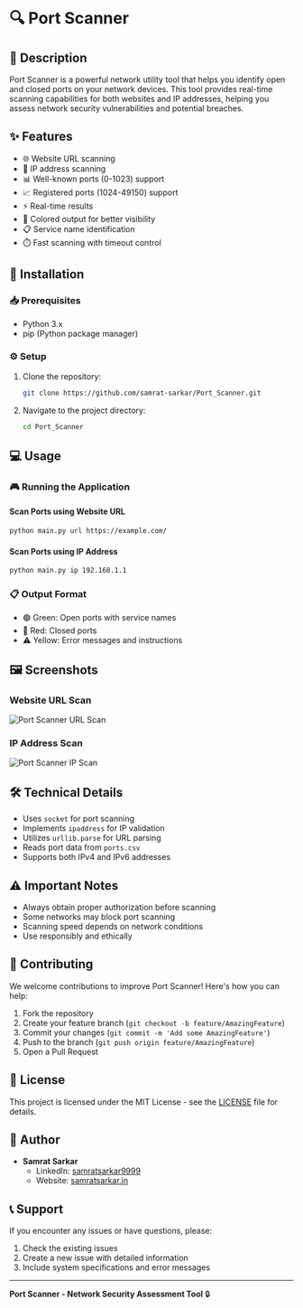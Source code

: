 # 🔍 Port Scanner

## 📝 Description
Port Scanner is a powerful network utility tool that helps you identify open and closed ports on your network devices. This tool provides real-time scanning capabilities for both websites and IP addresses, helping you assess network security vulnerabilities and potential breaches.

## ✨ Features
- 🌐 Website URL scanning
- 🔢 IP address scanning
- 📊 Well-known ports (0-1023) support
- 📈 Registered ports (1024-49150) support
- ⚡ Real-time results
- 🎨 Colored output for better visibility
- 📋 Service name identification
- ⏱️ Fast scanning with timeout control

## 🚀 Installation

### 📥 Prerequisites
- Python 3.x
- pip (Python package manager)

### ⚙️ Setup
1. Clone the repository:
   ```bash
   git clone https://github.com/samrat-sarkar/Port_Scanner.git
   ```

2. Navigate to the project directory:
   ```bash
   cd Port_Scanner
   ```

## 💻 Usage

### 🎮 Running the Application

#### Scan Ports using Website URL
```bash
python main.py url https://example.com/
```

#### Scan Ports using IP Address
```bash
python main.py ip 192.168.1.1
```

### 📋 Output Format
- 🟢 Green: Open ports with service names
- 🔴 Red: Closed ports
- ⚠️ Yellow: Error messages and instructions

## 🖼️ Screenshots
### Website URL Scan
![Port Scanner URL Scan](https://samrat-sarkar.github.io/Port_Scanner/screenshot1.PNG)

### IP Address Scan
![Port Scanner IP Scan](https://samrat-sarkar.github.io/Port_Scanner/screenshot2.PNG)

## 🛠️ Technical Details
- Uses `socket` for port scanning
- Implements `ipaddress` for IP validation
- Utilizes `urllib.parse` for URL parsing
- Reads port data from `ports.csv`
- Supports both IPv4 and IPv6 addresses

## ⚠️ Important Notes
- Always obtain proper authorization before scanning
- Some networks may block port scanning
- Scanning speed depends on network conditions
- Use responsibly and ethically

## 🤝 Contributing
We welcome contributions to improve Port Scanner! Here's how you can help:

1. Fork the repository
2. Create your feature branch (`git checkout -b feature/AmazingFeature`)
3. Commit your changes (`git commit -m 'Add some AmazingFeature'`)
4. Push to the branch (`git push origin feature/AmazingFeature`)
5. Open a Pull Request

## 📄 License
This project is licensed under the MIT License - see the [LICENSE](LICENSE) file for details.

## 👤 Author
- **Samrat Sarkar**
  - LinkedIn: [samratsarkar9999](https://www.linkedin.com/in/samratsarkar9999/)
  - Website: [samratsarkar.in](https://samratsarkar.in/)

## 📞 Support
If you encounter any issues or have questions, please:
1. Check the existing issues
2. Create a new issue with detailed information
3. Include system specifications and error messages

---

**Port Scanner - Network Security Assessment Tool** 🔒
